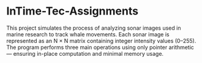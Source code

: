 # InTime-Tec-Assignments
This project simulates the process of analyzing sonar images used in marine research to track whale movements.
Each sonar image is represented as an N × N matrix containing integer intensity values (0–255).
The program performs three main operations using only pointer arithmetic — ensuring in-place computation and minimal memory usage. 

